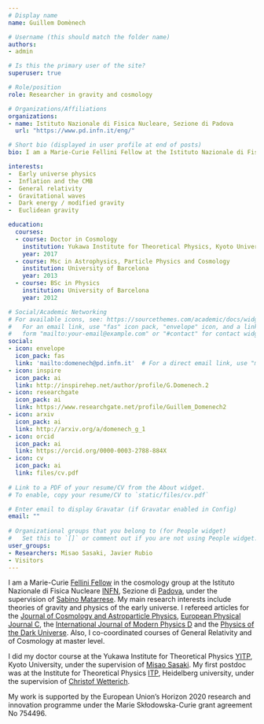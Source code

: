 ```yaml
---
# Display name
name: Guillem Domènech

# Username (this should match the folder name)
authors:
- admin

# Is this the primary user of the site?
superuser: true

# Role/position
role: Researcher in gravity and cosmology

# Organizations/Affiliations
organizations:
- name: Istituto Nazionale di Fisica Nucleare, Sezione di Padova
  url: "https://www.pd.infn.it/eng/"

# Short bio (displayed in user profile at end of posts)
bio: I am a Marie-Curie Fellini Fellow at the Istituto Nazionale di Fisica Nucleare, Sezione di Padova. My research focuses in various aspects of cosmology, gravity and particle physics. 

interests:
-  Early universe physics
-  Inflation and the CMB
-  General relativity 
-  Gravitational waves
-  Dark energy / modified gravity
-  Euclidean gravity

education:
  courses:
  - course: Doctor in Cosmology
    institution: Yukawa Institute for Theoretical Physics, Kyoto University
    year: 2017
  - course: Msc in Astrophysics, Particle Physics and Cosmology
    institution: University of Barcelona
    year: 2013
  - course: BSc in Physics
    institution: University of Barcelona
    year: 2012

# Social/Academic Networking
# For available icons, see: https://sourcethemes.com/academic/docs/widgets/#icons
#   For an email link, use "fas" icon pack, "envelope" icon, and a link in the
#   form "mailto:your-email@example.com" or "#contact" for contact widget.
social:
- icon: envelope
  icon_pack: fas
  link: 'mailto:domenech@pd.infn.it'  # For a direct email link, use "mailto:domenech@pd.infn.it".
- icon: inspire
  icon_pack: ai
  link: http://inspirehep.net/author/profile/G.Domenech.2
- icon: researchgate
  icon_pack: ai
  link: https://www.researchgate.net/profile/Guillem_Domenech2
- icon: arxiv
  icon_pack: ai
  link: http://arxiv.org/a/domenech_g_1
- icon: orcid
  icon_pack: ai
  link: https://orcid.org/0000-0003-2788-884X
- icon: cv
  icon_pack: ai
  link: files/cv.pdf
  
# Link to a PDF of your resume/CV from the About widget.
# To enable, copy your resume/CV to `static/files/cv.pdf`

# Enter email to display Gravatar (if Gravatar enabled in Config)
email: ""
  
# Organizational groups that you belong to (for People widget)
#   Set this to `[]` or comment out if you are not using People widget.  
user_groups:
- Researchers: Misao Sasaki, Javier Rubio
- Visitors
---
```


I am a Marie-Curie [Fellini Fellow](https://web.infn.it/fellini/) in the cosmology group at the Istituto Nazionale di Fisica Nucleare [INFN](https://www.pd.infn.it/eng/), Sezione di [Padova](http://active.pd.infn.it/g4/), under the supervision of [Sabino Matarrese](http://unipd.academia.edu/SabinoMatarrese). My main research interests include theories of gravity and physics of the early universe. I refereed articles for the [Journal of Cosmology and Astroparticle Physics](https://iopscience.iop.org/journal/1475-7516), [European Physical Journal C](https://epjc.epj.org), the [International Journal of Modern Physics D](https://www.worldscientific.com/worldscinet/ijmpd) and the [Physics of the Dark Universe](https://www.journals.elsevier.com/physics-of-the-dark-universe). Also, I co-coordinated courses of General Relativity and of Cosmology at master level.

I did my doctor course at the Yukawa Institute for Theoretical Physics [YITP](https://www.yukawa.kyoto-u.ac.jp/en-GB/), Kyoto University, under the supervision of [Misao Sasaki](http://www2.yukawa.kyoto-u.ac.jp/~misao.sasaki/). My first postdoc was at the Institute for Theoretical Physics [ITP](https://www.thphys.uni-heidelberg.de), Heidelberg university, under the supervision of [Christof Wetterich](https://www.thphys.uni-heidelberg.de/~wetterich/).

My work is supported by the European Union’s Horizon 2020 research and innovation programme under the Marie Skłodowska-Curie grant agreement No 754496.
